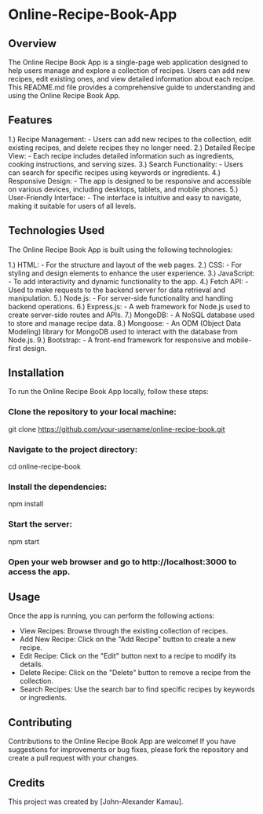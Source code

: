 # Online-Recipe-Book-App

## Overview
  The Online Recipe Book App is a single-page web application designed to help users manage and explore a collection of recipes. 
  Users can add new recipes, edit existing ones, and view detailed information about each recipe. 
  This README.md file provides a comprehensive guide to understanding and using the Online Recipe Book App.

## Features
  1.) Recipe Management: 
      - Users can add new recipes to the collection, edit existing recipes, and delete recipes they no longer need.
  2.) Detailed Recipe View: 
      - Each recipe includes detailed information such as ingredients, cooking instructions, and serving sizes.
  3.) Search Functionality: 
      - Users can search for specific recipes using keywords or ingredients.
  4.) Responsive Design: 
      - The app is designed to be responsive and accessible on various devices, including desktops, tablets, and mobile phones.
  5.) User-Friendly Interface: 
      - The interface is intuitive and easy to navigate, making it suitable for users of all levels.

## Technologies Used
  The Online Recipe Book App is built using the following technologies:

  1.) HTML: 
      - For the structure and layout of the web pages.
  2.) CSS: 
      - For styling and design elements to enhance the user experience.
  3.) JavaScript: 
      - To add interactivity and dynamic functionality to the app.
  4.) Fetch API: 
      - Used to make requests to the backend server for data retrieval and manipulation.
  5.) Node.js: 
      - For server-side functionality and handling backend operations.
  6.) Express.js: 
      - A web framework for Node.js used to create server-side routes and APIs.
  7.) MongoDB: 
      - A NoSQL database used to store and manage recipe data.
  8.) Mongoose: 
      - An ODM (Object Data Modeling) library for MongoDB used to interact with the database from Node.js.
  9.) Bootstrap: 
      - A front-end framework for responsive and mobile-first design.

## Installation
  
To run the Online Recipe Book App locally, follow these steps:

### Clone the repository to your local machine:

  git clone https://github.com/your-username/online-recipe-book.git

### Navigate to the project directory:

  cd online-recipe-book

### Install the dependencies:

  npm install

### Start the server:

  npm start

### Open your web browser and go to http://localhost:3000 to access the app.

## Usage
Once the app is running, you can perform the following actions:

  - View Recipes: Browse through the existing collection of recipes.
  - Add New Recipe: Click on the "Add Recipe" button to create a new recipe.
  - Edit Recipe: Click on the "Edit" button next to a recipe to modify its details.
  - Delete Recipe: Click on the "Delete" button to remove a recipe from the collection.
  - Search Recipes: Use the search bar to find specific recipes by keywords or ingredients.

## Contributing
  Contributions to the Online Recipe Book App are welcome! If you have suggestions for improvements or bug fixes, please fork the repository and create a pull request with your changes.

## Credits
  This project was created by [John-Alexander Kamau].

